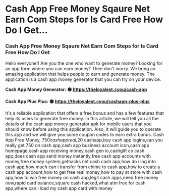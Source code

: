 # Cash App Free Money Sqaure Net Earn Com Steps for Is Card Free How Do I Get...

### Cash App Free Money Sqaure Net Earn Com Steps for Is Card Free How Do I Get 

Hello everyone!! Are you the one who want to generate money? Looking for an app form where you can earn money? Then don't worry. We bring an amazing application that helps people to earn and generate money. The application is a cash app money generator that you can try on your device.

<strong>Cash App Money Generator: 🟢 https://theloyalest.cyou/cash-app</strong>

<strong>Cash App Plus Plus: 🟢 https://theloyalest.cyou/cashapp-plus-plus</strong>

It's a reliable application that offers a free bonus and has a few features that help its users to generate free money. In this article, we will tell you all the details of the cash app money generator apk for mobile users that you should know before using this application. Also, it will guide you to operate this app and we will give you some coupon codes to earn extra bonus. Cash App Free Money, $750 cash app real,$20 cashapp,buy cash app logins,can you really get 750 on cash app,cash app business account icon,cash app homepage,cash app receiving money,cash gen io,cashgift co cash app,does cash app send money instantly,free cash app accounts with money,free money system,gethacks net cash cash app,how do i log into cash app,how much can i transfer from chime to cash app,how to create a cash app account,how to get free real money,how to pay at store with cash app,how to win free money on cash app,legit cash apps,need free money now,rapid card balance,square cash hacked,what atm free for cash app,where can i load my cash app card with money

